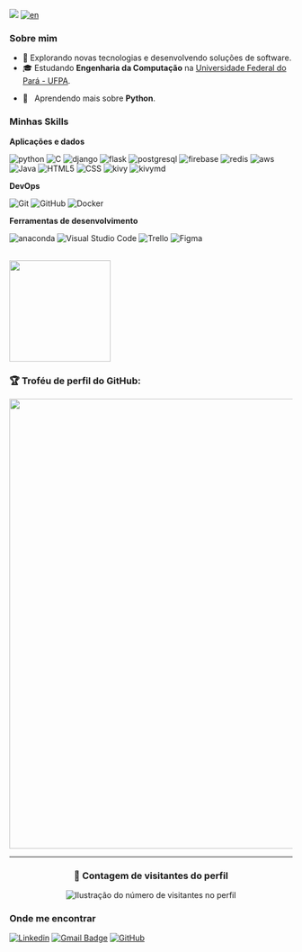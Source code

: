 ![](https://komarev.com/ghpvc/?username=joaosnet&color=006bed)
[![en](https://img.shields.io/badge/lang-en-red.svg)](https://github.com/joaosnet/joaosnet/blob/master/README.md)

<h3>Sobre mim</h3>

- 🤔 Explorando novas tecnologias e desenvolvendo soluções de software.
- 🎓 Estudando **Engenharia da Computação** na <a href="link da sua faculdade">Universidade Federal do Pará - UFPA</a>.
<!-- - 💼 Trabalhando como **ÁREA EM QUE VOCÊ TRABALHA** na <a href="LINK DA EMPRESA">EMPRESA</a> -->
- 🌱 &nbsp; Aprendendo mais sobre **Python**.

<h3>Minhas Skills</h3>

**Aplicações e dados**

![python](https://img.shields.io/badge/-Python-333333?style=flat&logo=python)
![C](https://img.shields.io/badge/-C-333333?style=flat&logo=C)
![django](https://img.shields.io/badge/-Django-333333?style=flat&logo=django)
![flask](https://img.shields.io/badge/-Flask-333333?style=flat&logo=flask)
![postgresql](https://img.shields.io/badge/-PostgreSQL-333333?style=flat&logo=postgresql)
![firebase](https://img.shields.io/badge/-Firebase-333333?style=flat&logo=firebase)
![redis](https://img.shields.io/badge/-Redis-333333?style=flat&logo=redis)
![aws](https://img.shields.io/badge/-AWS-333333?style=flat&logo=amazon-aws)
![Java](https://img.shields.io/badge/-Java-333333?style=flat&logo=Java&logoColor=007396)
![HTML5](https://img.shields.io/badge/-HTML5-333333?style=flat&logo=HTML5)
![CSS](https://img.shields.io/badge/-CSS-333333?style=flat&logo=CSS3&logoColor=1572B6)
![kivy](https://img.shields.io/badge/-Kivy-333333?style=flat&logo=kivy)
![kivymd](https://img.shields.io/badge/-KivyMD-333333?style=flat&logo=kivy)

**DevOps**

![Git](https://img.shields.io/badge/-Git-333333?style=flat&logo=git)
![GitHub](https://img.shields.io/badge/-GitHub-333333?style=flat&logo=github)
![Docker](https://img.shields.io/badge/-Docker-333333?style=flat&logo=docker)

**Ferramentas de desenvolvimento**

![anaconda](https://img.shields.io/badge/-Anaconda-333333?style=flat&logo=anaconda)
![Visual Studio Code](https://img.shields.io/badge/-Visual%20Studio%20Code-333333?style=flat&logo=visual-studio-code&logoColor=007ACC)
![Trello](https://img.shields.io/badge/-Trello-333333?style=flat&logo=trello&logoColor=007ACC)
![Figma](https://img.shields.io/badge/-Figma-333333?style=flat&logo=figma&logoColor=007ACC)

<br/>

<a href="https://github.com/joaosnet" title="Perfil do João">
  <img height="180em" src="https://github-readme-stats.vercel.app/api?username=joaosnet&theme=tokyonight&show_icons=true" />
</a>

### 🏆 Troféu de perfil do GitHub:

<p align="center">
  <a
    href="https://github.com/ryo-ma/github-profile-trophy"
    title="repositório de troféus"
  >
    <img
      width="800"
      src="https://github-profile-trophy.vercel.app/?username=joaosnet&column=8&theme=tokyonight&no-frame=true&no-bg=true"
    />
  </a>
</p>

---

<div align="center">
  <h3><b>📍 Contagem de visitantes do perfil</b></h3>
</div>

<p align="center">
  <img
    src="https://profile-counter.glitch.me/joaosnet/count.svg"
    alt="Ilustração do número de visitantes no perfil"
  />
</p>

<h3>Onde me encontrar</h3>

[![Linkedin](https://img.shields.io/badge/-joaonativi-blue?style=flat-square&logo=Linkedin&logoColor=white&link=https://www.linkedin.com/in/joaonativi)](https://www.linkedin.com/in/joaonativi)
[![Gmail Badge](https://img.shields.io/badge/-joaodacruzneto8@gmail.com-006bed?style=flat-square&logo=Gmail&logoColor=white&link=mailto:joaodacruzneto8@gmail.com)](mailto:joaodacruzneto8@gmail.com)
[![GitHub](https://img.shields.io/github/followers/joaosnet?label=Siga-me&style=social)](LINK-DO-SEU-GITHUB)